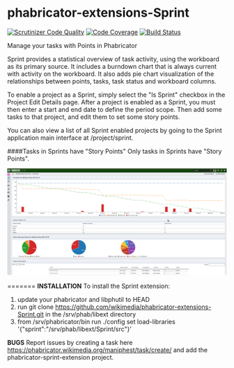 phabricator-extensions-Sprint
==================

[![Scrutinizer Code Quality](https://scrutinizer-ci.com/g/christopher-johnson/phabricator-extensions-Sprint/badges/quality-score.png?b=master)](https://scrutinizer-ci.com/g/christopher-johnson/phabricator-extensions-Sprint/?branch=master)
[![Code Coverage](https://scrutinizer-ci.com/g/christopher-johnson/phabricator-extensions-Sprint/badges/coverage.png?b=master)](https://scrutinizer-ci.com/g/christopher-johnson/phabricator-extensions-Sprint/?branch=master)
[![Build Status](https://scrutinizer-ci.com/g/christopher-johnson/phabricator-extensions-Sprint/badges/build.png?b=master)](https://scrutinizer-ci.com/g/christopher-johnson/phabricator-extensions-Sprint/build-status/master)

Manage your tasks with Points in Phabricator

Sprint provides a statistical overview of task activity, using the workboard as its primary source.
It includes a burndown chart that is always current with activity on the workboard.
It also adds pie chart visualization of the relationships between points, tasks, task status and workboard columns.

To enable a project as a Sprint, simply select the "Is Sprint" checkbox in the Project Edit Details page.
After a project is enabled as a Sprint, you must then enter a start and end date to define the period scope.
Then add some tasks to that project, and edit them to set some story points.

You can also view a list of all Sprint enabled projects by going to the Sprint application main interface at
/project/sprint.

####Tasks in Sprints have "Story Points"
Only tasks in Sprints have "Story Points".

![Alt text](rsrc/images/Screenshot-1.png?raw=true "Sprint Extension Burndown View")

=======
**INSTALLATION**
To install the Sprint extension:
1. update your phabricator and libphutil to HEAD
2. run git clone https://github.com/wikimedia/phabricator-extensions-Sprint.git in the /srv/phab/libext directory
3. from /srv/phabricator/bin run ./config set load-libraries '{"sprint":"/srv/phab/libext/Sprint/src"}'

 **BUGS**
 Report issues by creating a task here https://phabricator.wikimedia.org/maniphest/task/create/ and add the
 phabricator-sprint-extension project.

